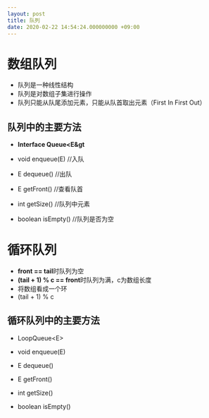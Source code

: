 ```yaml
---
layout: post
title: 队列
date: 2020-02-22 14:54:24.000000000 +09:00
---
```


# 数组队列

+ 队列是一种线性结构
+ 队列是对数组子集进行操作
+ 队列只能从队尾添加元素，只能从队首取出元素（First In First Out）

## 队列中的主要方法
+ **Interface Queue&lt;E&gt**



+ void enqueue(E)   //入队
+ E dequeue()       //出队
+ E getFront()      //查看队首
+ int getSize()     //队列中元素
+ boolean isEmpty() //队列是否为空

# 循环队列

+ **front == tail**时队列为空
+ **(tail + 1) % c == front**时队列为满，c为数组长度
+ 将数组看成一个环
+ (tail + 1) % c

## 循环队列中的主要方法
+ LoopQueue&lt;E&gt;



+ void enqueue(E)
+ E dequeue()
+ E getFront()
+ int getSize()
+ boolean isEmpty()
